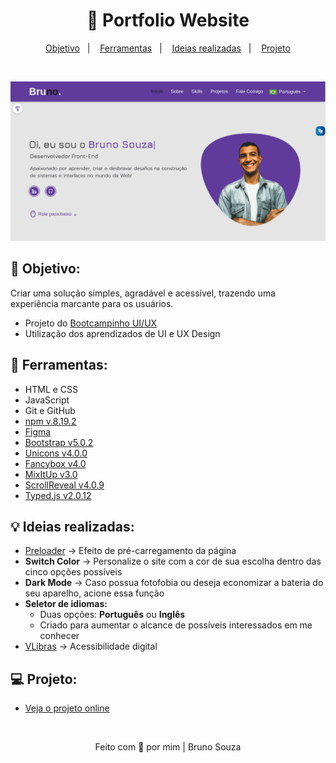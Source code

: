 <h1 align="center">
  🚀 Portfolio Website 
</h1>

<p align="center">
  <a href="#objetivo">Objetivo</a>&nbsp;&nbsp;&nbsp;|&nbsp;&nbsp;&nbsp;
  <a href="#tecnologias">Ferramentas</a>&nbsp;&nbsp;&nbsp;|&nbsp;&nbsp;&nbsp;
  <a href="#ideias">Ideias realizadas</a>&nbsp;&nbsp;&nbsp;|&nbsp;&nbsp;&nbsp;
  <a href="#projeto">Projeto</a>
</p>

<br>

<p align="center">
  <img alt="Portfolio Preview" src=".github/previewPortfolio.png">
</p>

<h2 id="objetivo">🔎 <b>Objetivo:</b></h2>

<p>
Criar uma solução simples, agradável e acessível, trazendo uma experiência marcante para os usuários.
</p>

- Projeto do [Bootcampinho UI/UX](https://maiane.com.br/bootcampinho-ui-ux-design/)
- Utilização dos aprendizados de UI e UX Design

<h2 id="tecnologias">🔧 <b>Ferramentas:</b></h2>

- HTML e CSS
- JavaScript
- Git e GitHub
- [npm v.8.19.2](https://www.npmjs.com/package/npm/v/8.19.2)
- [Figma](https://www.figma.com/?fuid=)
- [Bootstrap v5.0.2](https://getbootstrap.com/docs/5.0/getting-started/introduction/)
- [Unicons v4.0.0](https://iconscout.com/unicons)
- [Fancybox v4.0](https://fancyapps.com/docs/ui/fancybox/)
- [MixItUp v3.0](https://www.kunkalabs.com/mixitup/)
- [ScrollReveal v4.0.9](https://scrollrevealjs.org/)
- [Typed.js v2.0.12](https://github.com/mattboldt/typed.js/)

<h2 id="ideias">💡 <b>Ideias realizadas:</b></h2>

- [Preloader](https://github.com/vineethtrv/css-loader) -> Efeito de pré-carregamento da página
- **Switch Color** -> Personalize o site com a cor de sua escolha dentro das cinco opções possíveis
- **Dark Mode** -> Caso possua fotofobia ou deseja economizar a bateria do seu aparelho, acione essa função
- **Seletor de idiomas:**
    - Duas opções: **Português** ou **Inglês**
    - Criado para aumentar o alcance de possíveis interessados em me conhecer
- [VLibras](https://www.gov.br/governodigital/pt-br/vlibras) -> Acessibilidade digital 

<h2 id="projeto">💻 <b>Projeto:</b></h2>

- [Veja o projeto online](https://portfoliobruno.vercel.app/)

<br>

<p align="center">
  Feito com 💜 por mim | Bruno Souza
</p>
